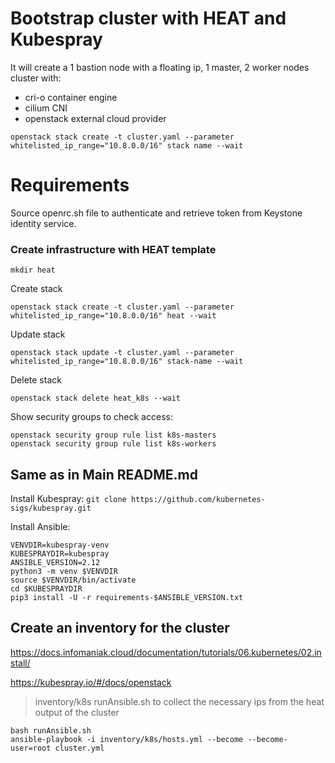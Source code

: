 # Bootstrap cluster with HEAT and Kubespray
It will create a 1 bastion node with a floating ip, 1 master, 2 worker nodes cluster with:
- cri-o container engine
- cilium CNI
- openstack external cloud provider

```shell
openstack stack create -t cluster.yaml --parameter whitelisted_ip_range="10.8.0.0/16" stack name --wait
```

# Requirements
Source openrc.sh file to authenticate and retrieve token from Keystone identity service.



### Create infrastructure with HEAT template

```shell
mkdir heat
```

Create stack
```shell
openstack stack create -t cluster.yaml --parameter whitelisted_ip_range="10.8.0.0/16" heat --wait
```

Update stack
```shell
openstack stack update -t cluster.yaml --parameter whitelisted_ip_range="10.8.0.0/16" stack-name --wait
```

Delete stack
```shell
openstack stack delete heat_k8s --wait
```

Show security groups to check access:
```shell
openstack security group rule list k8s-masters
openstack security group rule list k8s-workers
```



## Same as in Main README.md
Install  Kubespray:
`git clone https://github.com/kubernetes-sigs/kubespray.git`

Install Ansible:
```shell
VENVDIR=kubespray-venv
KUBESPRAYDIR=kubespray
ANSIBLE_VERSION=2.12
python3 -m venv $VENVDIR
source $VENVDIR/bin/activate
cd $KUBESPRAYDIR
pip3 install -U -r requirements-$ANSIBLE_VERSION.txt
```

## Create an inventory for the cluster 
https://docs.infomaniak.cloud/documentation/tutorials/06.kubernetes/02.install/

https://kubespray.io/#/docs/openstack

> inventory/k8s 
runAnsible.sh to collect the necessary ips from the heat output of the cluster

```shell
bash runAnsible.sh
ansible-playbook -i inventory/k8s/hosts.yml --become --become-user=root cluster.yml
```

